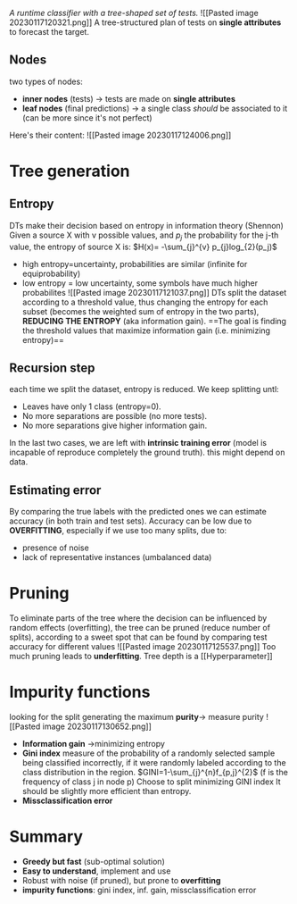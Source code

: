_A runtime classifier with a tree-shaped set of tests._
![[Pasted image 20230117120321.png]]
A tree-structured plan of tests on **single attributes** to forecast the target.

## Nodes
two types of nodes:
- **inner nodes** (tests) -> tests are made on **single attributes**
- **leaf nodes** (final predictions) -> a single class _should_ be associated to it (can be more since it's not perfect)


Here's their content:
![[Pasted image 20230117124006.png]]
# Tree generation

## Entropy
DTs make their decision based on entropy in information theory (Shennon)
Given a source X with v possible values, and $p_j$ the probability for the j-th value, the entropy of source X is:
$H(x)= -\sum_{j}^{v} p_{j}log_{2}(p_j)$
- high entropy=uncertainty, probabilities are similar (infinite for equiprobability)
- low entropy = low uncertainty, some symbols have much higher probabilites
 ![[Pasted image 20230117121037.png]]
DTs split the dataset according to a threshold value, thus changing the entropy for each subset (becomes the weighted sum of entropy in the two parts), **REDUCING THE ENTROPY** (aka information gain).
==The goal is finding the threshold values that maximize information gain (i.e. minimizing entropy)==

## Recursion step
each time we split the dataset, entropy is reduced. We keep splitting untl:
- Leaves have only 1 class (entropy=0).
- No more separations are possible (no more tests).
- No more separations give higher information gain.

In the last two cases, we are left with **intrinsic training error** (model is incapable of reproduce completely the ground truth). this might depend on data.

## Estimating error
By comparing the true labels with the predicted ones we can estimate accuracy (in both train and test sets).
Accuracy can be low due to **OVERFITTING**, especially if we use too many splits, due to:
- presence of noise
- lack of representative instances (umbalanced data)

# Pruning
To eliminate parts of the tree where the decision can be influenced by random effects (overfitting), the tree can be pruned (reduce number of splits), according to a sweet spot that can be found by comparing test accuracy for different values
![[Pasted image 20230117125537.png]]
Too much pruning leads to **underfitting**.
Tree depth is a [[Hyperparameter]]

# Impurity functions
looking for the split generating the maximum **purity**-> measure purity
![[Pasted image 20230117130652.png]]
- **Information gain** ->minimizing entropy
- **Gini index**
	measure of the probability of a randomly selected sample being classified incorrectly, if it were randomly labeled according to the class distribution in the region. 
	$GINI=1-\sum_{j}^{n}f_{p,j}^{2}$ (f is the frequency of class j in node p)
	Choose to split minimizing GINI index
	It should be slightly more efficient than entropy.
- **Missclassification error**

# Summary
- **Greedy but fast** (sub-optimal solution)
- **Easy to understand**, implement and use
- Robust with noise (if pruned), but prone to **overfitting**
- **impurity functions**: gini index, inf. gain, missclassification error